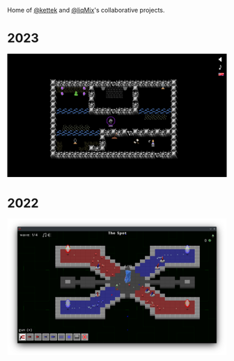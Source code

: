 Home of [@kettek](https://github.com/kettek) and [@liqMix](https://github.com/liqMix)'s collaborative projects.

# 2023
![Screenshot of Retromancer](retromancer.png)

# 2022

![Screenshot of MAG(net)](magnet.png)
